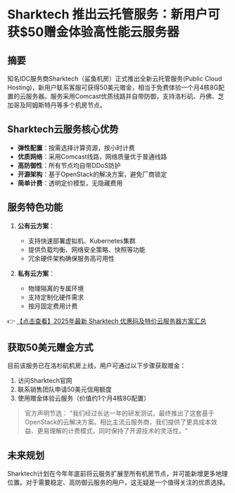 # Sharktech 推出云托管服务：新用户可获$50赠金体验高性能云服务器

## 摘要
知名IDC服务商Sharktech（鲨鱼机房）正式推出全新云托管服务(Public Cloud Hosting)，新用户联系客服可获得50美元赠金，相当于免费体验一个月4核8G配置的云服务器。服务采用Comcast优质线路并自带防御，支持洛杉矶、丹佛、芝加哥及阿姆斯特丹等多个机房节点。

## Sharktech云服务核心优势
- **弹性配置**：按需选择计算资源，按小时计费
- **优质网络**：采用Comcast线路，网络质量优于普通线路
- **高防御性**：所有节点均自带DDoS防护
- **开源架构**：基于OpenStack的解决方案，避免厂商锁定
- **简单计费**：透明定价模型，无隐藏费用

## 服务特色功能
1. **公有云方案**：
   - 支持快速部署虚拟机、Kubernetes集群
   - 提供负载均衡、网络安全策略、快照等功能
   - 冗余硬件架构确保服务高可用性

2. **私有云方案**：
   - 物理隔离的专属环境
   - 支持定制化硬件需求
   - 按月固定费用计费

👉 [【点击查看】2025年最新 Sharktech 优惠码及特价云服务器方案汇总](https://bit.ly/Sharktech)

## 获取50美元赠金方式
目前该服务已在洛杉矶机房上线，用户可通过以下步骤获取赠金：
1. 访问Sharktech官网
2. 联系销售团队申请50美元信用额度
3. 使用赠金体验云服务（价值约1个月4核8G配置）

> 官方声明节选：
> "我们经过长达一年的研发测试，最终推出了这套基于OpenStack的云解决方案。相比主流云服务商，我们提供了更具成本效益、更易理解的计费模式，同时保持了开源技术的灵活性。"

## 未来规划
Sharktech计划在今年年底前将云服务扩展至所有机房节点，并可能新增更多地理位置。对于需要稳定、高防御云服务的用户，这无疑是一个值得关注的优质选择。